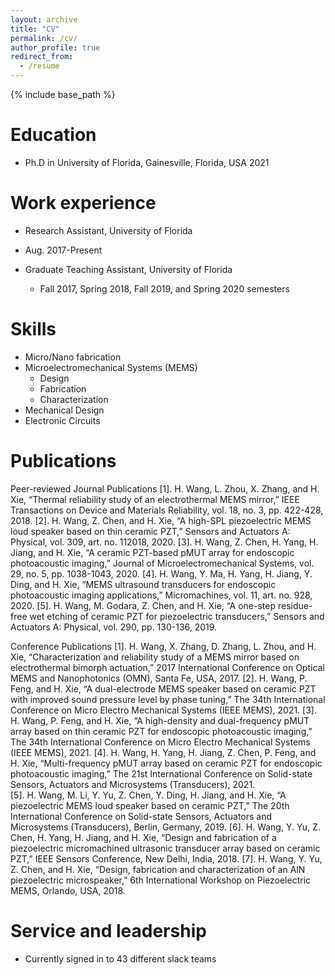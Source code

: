 ```yaml
---
layout: archive
title: "CV"
permalink: /cv/
author_profile: true
redirect_from:
  - /resume
---
```


{% include base_path %}

Education
======
* Ph.D in University of Florida, Gainesville, Florida, USA 2021

Work experience
======
* Research Assistant, University of Florida
 * Aug. 2017-Present 
  
* Graduate Teaching Assistant, University of Florida
  * Fall 2017, Spring 2018, Fall 2019, and Spring 2020 semesters
  
  
Skills
======
* Micro/Nano fabrication
* Microelectromechanical Systems (MEMS)
  * Design
  * Fabrication
  * Characterization
* Mechanical Design
* Electronic Circuits 

Publications
======
Peer-reviewed Journal Publications
[1]. H. Wang, L. Zhou, X. Zhang, and H. Xie, “Thermal reliability study of an electrothermal MEMS mirror,” IEEE Transactions on Device and Materials Reliability, vol. 18, no. 3, pp. 422-428, 2018.
[2]. H. Wang, Z. Chen, and H. Xie, “A high-SPL piezoelectric MEMS loud speaker based on thin ceramic PZT,” Sensors and Actuators A: Physical, vol. 309, art. no. 112018, 2020.
[3]. H. Wang, Z. Chen, H. Yang, H. Jiang, and H. Xie, “A ceramic PZT-based pMUT array for endoscopic photoacoustic imaging,” Journal of Microelectromechanical Systems, vol. 29, no. 5, pp. 1038-1043, 2020.
[4]. H. Wang, Y. Ma, H. Yang, H. Jiang, Y. Ding, and H. Xie, “MEMS ultrasound transducers for endoscopic photoacoustic imaging applications,” Micromachines, vol. 11, art. no. 928, 2020.
[5]. H. Wang, M. Godara, Z. Chen, and H. Xie, “A one-step residue-free wet etching of ceramic PZT for piezoelectric transducers,” Sensors and Actuators A: Physical, vol. 290, pp. 130-136, 2019.

Conference Publications
[1]. H. Wang, X. Zhang, D. Zhang, L. Zhou, and H. Xie, “Characterization and reliability study of a MEMS mirror based on electrothermal bimorph actuation,” 2017 International Conference on Optical MEMS and Nanophotonics (OMN), Santa Fe, USA, 2017.
[2]. H. Wang, P. Feng, and H. Xie, “A dual-electrode MEMS speaker based on ceramic PZT with improved sound pressure level by phase tuning,” The 34th International Conference on Micro Electro Mechanical Systems (IEEE MEMS), 2021.
[3]. H. Wang, P. Feng, and H. Xie, “A high-density and dual-frequency pMUT array based on thin ceramic PZT for endoscopic photoacoustic imaging,” The 34th International Conference on Micro Electro Mechanical Systems (IEEE MEMS), 2021.
[4]. H. Wang, H. Yang, H. Jiang, Z. Chen, P. Feng, and H. Xie, “Multi-frequency pMUT array based on ceramic PZT for endoscopic photoacoustic imaging,” The 21st International Conference on Solid-state Sensors, Actuators and Microsystems (Transducers), 2021.  
[5]. H. Wang, M. Li, Y. Yu, Z. Chen, Y. Ding, H. Jiang, and H. Xie, “A piezoelectric MEMS loud speaker based on ceramic PZT,” The 20th International Conference on Solid-state Sensors, Actuators and Microsystems (Transducers), Berlin, Germany, 2019.
[6]. H. Wang, Y. Yu, Z. Chen, H. Yang, H. Jiang, and H. Xie, “Design and fabrication of a piezoelectric micromachined ultrasonic transducer array based on ceramic PZT,” IEEE Sensors Conference, New Delhi, India, 2018.
[7]. H. Wang, Y. Yu, Z. Chen, and H. Xie, “Design, fabrication and characterization of an AlN piezoelectric microspeaker,” 6th International Workshop on Piezoelectric MEMS, Orlando, USA, 2018.

Service and leadership
======
* Currently signed in to 43 different slack teams
